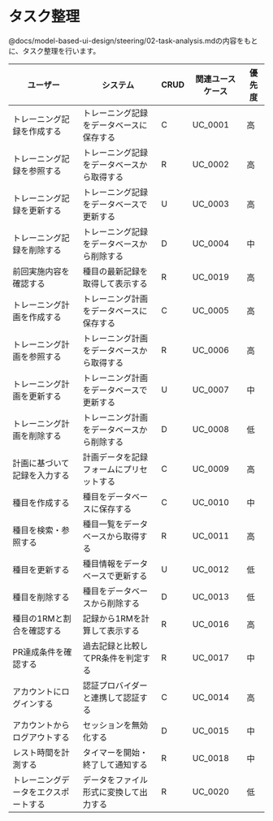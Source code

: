 # タスク整理

@docs/model-based-ui-design/steering/02-task-analysis.mdの内容をもとに、タスク整理を行います。

| ユーザー | システム | CRUD | 関連ユースケース | 優先度 |
| - | - | - | - | - |
| トレーニング記録を作成する | トレーニング記録をデータベースに保存する | C | UC_0001 | 高 |
| トレーニング記録を参照する | トレーニング記録をデータベースから取得する | R | UC_0002 | 高 |
| トレーニング記録を更新する | トレーニング記録をデータベースで更新する | U | UC_0003 | 高 |
| トレーニング記録を削除する | トレーニング記録をデータベースから削除する | D | UC_0004 | 中 |
| 前回実施内容を確認する | 種目の最新記録を取得して表示する | R | UC_0019 | 高 |
| トレーニング計画を作成する | トレーニング計画をデータベースに保存する | C | UC_0005 | 高 |
| トレーニング計画を参照する | トレーニング計画をデータベースから取得する | R | UC_0006 | 高 |
| トレーニング計画を更新する | トレーニング計画をデータベースで更新する | U | UC_0007 | 中 |
| トレーニング計画を削除する | トレーニング計画をデータベースから削除する | D | UC_0008 | 低 |
| 計画に基づいて記録を入力する | 計画データを記録フォームにプリセットする | C | UC_0009 | 高 |
| 種目を作成する | 種目をデータベースに保存する | C | UC_0010 | 中 |
| 種目を検索・参照する | 種目一覧をデータベースから取得する | R | UC_0011 | 高 |
| 種目を更新する | 種目情報をデータベースで更新する | U | UC_0012 | 低 |
| 種目を削除する | 種目をデータベースから削除する | D | UC_0013 | 低 |
| 種目の1RMと割合を確認する | 記録から1RMを計算して表示する | R | UC_0016 | 高 |
| PR達成条件を確認する | 過去記録と比較してPR条件を判定する | R | UC_0017 | 中 |
| アカウントにログインする | 認証プロバイダーと連携して認証する | C | UC_0014 | 高 |
| アカウントからログアウトする | セッションを無効化する | D | UC_0015 | 中 |
| レスト時間を計測する | タイマーを開始・終了して通知する | R | UC_0018 | 中 |
| トレーニングデータをエクスポートする | データをファイル形式に変換して出力する | R | UC_0020 | 低 |
